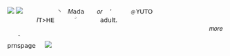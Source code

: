 ![](https://files.catbox.moe/9ylrju.png) ![](https://files.catbox.moe/erb55n.png) ⠀⠀⠀⠀⠀⠀ㅤ
 ◝  ㅤ𝑀𝖺𝖽𝖺ㅤ ㅤ𝑜𝑟 ㅤ٬ㅤﾠ  ㅤ﹫𝖸𝖴𝖳𝖮ﾠ ﾠﾠﾠﾠﾠﾠﾠﾠﾠﾠﾠﾠﾠㅤﾠ ㅤ𝐼𝖳>𝖧𝖤  ﾠﾠﾠ    ۨ    ﾠﾠﾠﾠ   𝖺𝖽𝗎𝗅𝗍.ﾠﾠﾠﾠﾠﾠﾠﾠﾠﾠﾠﾠﾠﾠﾠㅤﾠﾠﾠﾠﾠﾠﾠﾠﾠﾠﾠﾠﾠﾠㅤﾠﾠﾠﾠﾠﾠﾠﾠﾠﾠﾠﾠ ﾠﾠﾠﾠㅤㅤㅤㅤㅤㅤㅤㅤ𝑚𝑜𝑟𝑒ﾠﾠ⳿ㅤㅤﾠﾠﾠﾠﾠﾠﾠﾠﾠﾠﾠﾠﾠﾠﾠﾠﾠﾠﾠﾠﾠﾠﾠﾠﾠㅤﾠﾠㅤﾠﾠﾠ𝗉𝗋𝗇𝗌𝗉𝖺𝗀𝖾
ㅤ ![](https://files.catbox.moe/9ylrju.png)

